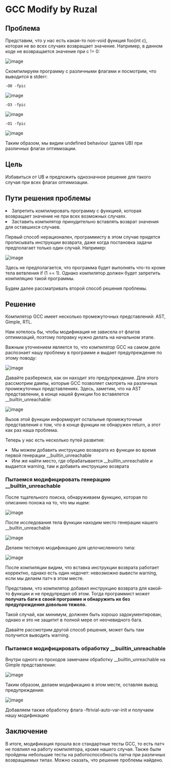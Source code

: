 <h1>GCC Modify by Ruzal</h1>

<h2>Проблема</h2>
<p>Представим, что у нас есть какая-то non-void функция foo(int c), которая не во всех случаях возвращает значение. Например, в данном коде не возвращается значение при с != 0:</p>

![image](https://github.com/SvetoCopy/gcc_fallthrough/assets/65361271/a686eca5-fb5b-41e6-b020-147c1d69b750)

<p>Скомпилируем программу с различными флагами и посмотрим, что выводится в stderr:</p>

```
-O0 -fpic
```

![image](https://github.com/SvetoCopy/gcc_fallthrough/assets/65361271/6b294a9c-59ed-4c9f-99f6-7f02b8dbc414)


```
-O3 -fpic
```

![image](https://github.com/SvetoCopy/gcc_fallthrough/assets/65361271/c6dd8826-fb72-4aee-bba6-311e1827d458)

```
-O1 -fpic
```

![image](https://github.com/SvetoCopy/gcc_fallthrough/assets/65361271/d21cb189-c1a1-4d9a-9b01-333a20d4f8ec)

<p>Таким образом, мы видим undefined behaviour (далее UB) при различных флагах оптимизации.</p>

<h2>Цель</h2>
<p>Избавиться от UB и предложить однозначное решение для такого случая при всех флагах оптимизации.</p>

<h2>Пути решения проблемы</h2>
<li>Запретить компилировать программу с функцией, которая возвращает значение не при всех возможных случаях.</li>
<li>Заставить компилятор принудительно вставлять возврат значения для оставшихся случаев.</li>
<p></p>
<p>Первый способ нерационален, программисту в этом случае придется прописывать инструкции возврата, даже когда постановка задачи предполагает только один случай. Например:</p>

![image](https://github.com/SvetoCopy/gcc_fallthrough/assets/65361271/5a5ff4b0-be0a-49f9-9aac-483dca56992b)

<p>Здесь не предполагается, что программа будет выполнять что-то кроме тела ветвления if (1 == 1). Однако компилятор должен будет запретить компиляцию такой программы.</p>
<p>Будем далее рассматривать второй способ решения проблемы.</p>

<h2>Решение</h2>
<p>Компилятор GCC имеет несколько промежуточных представлений: AST, Gimple, RTL. </p>
<p>Нам хотелось бы, чтобы модификация не зависела от флагов оптимизаций, поэтому поправку нужно делать на начальном этапе.</p>
<p>Важным уточнением является то, что компилятор GCC на самом деле распознает нашу проблему в программе и выдает предупреждение по этому поводу:</p>

![image](https://github.com/SvetoCopy/gcc_fallthrough/assets/65361271/074788b9-6dd5-4fcd-b47f-dd5e0d671d78)

<p>Давайте разберемся, как он находит это предупреждение. Для этого рассмотрим дампы, которые GCC позволяет смотреть на различных промежуточных представлениях. 
  Здесь, заметим, что на AST представлении, в конце нашей функции foo вставялется __builtin_unreachable: </p>
  
  ![image](https://github.com/SvetoCopy/gcc_fallthrough/assets/65361271/c215cb3d-7706-4357-8b6f-6c93ee7768f6)
<p>Вызов этой функции информирует остальные промежуточные представления о том, что в конце функции не обнаружен return, а этот как раз наша проблема.</p>
<p>Теперь у нас есть несколько путей развития:</p>
<li>Мы можем добавить инструкцию возварата из функции во время первой генерации __builtin_unreachable</li>
<li>Или же найти место, где обрабатывается __builtin_unreachable и выдается warning, там и добавить инструкцию возврата</li>

<h3>Пытаемся модифицировать генерацию __builtin_unreachable</h3>
<p>После тщательного поиска, обнаруживаем функцию, которая по описанию похожа на то, что мы ищем:</p>

![image](https://github.com/SvetoCopy/gcc_fallthrough/assets/65361271/0c262e51-7bf7-46cc-9a76-34c6ede8d7b2)

<p>После исследования тела функции находим место генерации нашего __builtin_unreachable</p>

![image](https://github.com/SvetoCopy/gcc_fallthrough/assets/65361271/83e7e090-7832-4659-9f79-cdc2cd1c1ced)

<p>Делаем тестовую модификацию для целочисленного типа:</p>

![image](https://github.com/SvetoCopy/gcc_fallthrough/assets/65361271/bf3ae439-4949-4c95-b58f-4cf85dc137e8)

<p>После компиляции видим, что вставка инструкции возврата работает корректно, однако есть один недочет: невозможно вывести warning, если мы делаем патч в этом месте.</p>
<p>Представим, что компилятор добавил инструкцию возврата для какой-то функции и не предупредил об этом. Тогда программист может <b>получать баги в своей программе и обнаружить их без предупреждения довольно тяжело.</b></p>
<p>
Такой случай, как минимум, должнен быть хорошо задокументирован, однако и это не защитит в полной мере от неочевидного бага.
</p>
<p>Давайте рассмотрим другой способ решения, может быть там получится выводить warning.</p>

<h3>Пытаемся модифицировать обработку __builtin_unreachable</h3>
<p>Внутри одного из проходов замечаем обработку __builtin_unreachable на Gimple представлении:</p>

![image](https://github.com/SvetoCopy/gcc_fallthrough/assets/65361271/58699f9c-ab51-4319-b99e-3dbade16ceac)

<p>Таким образом, делаем модификацию в этом месте, оставляя вывод предупреждения:</p>

![image](https://github.com/SvetoCopy/gcc_fallthrough/assets/65361271/e37e378c-223b-4157-9569-1d0cb4e86228)

<p>Добавляем также обработку флага -ftrivial-auto-var-init и получаем нашу модификацию</p>

<h2>Заключение</h2>
<p>В итоге, модификация прошла все стандартные тесты GCC, то есть патч не повлиял на работу компилятора, кроме нашего случая. Также были пройдены небольшие тесты на работоспособность патча при различных возвращаемых типах.
  Можно сказать, что решение проблемы найдено.
</p>






